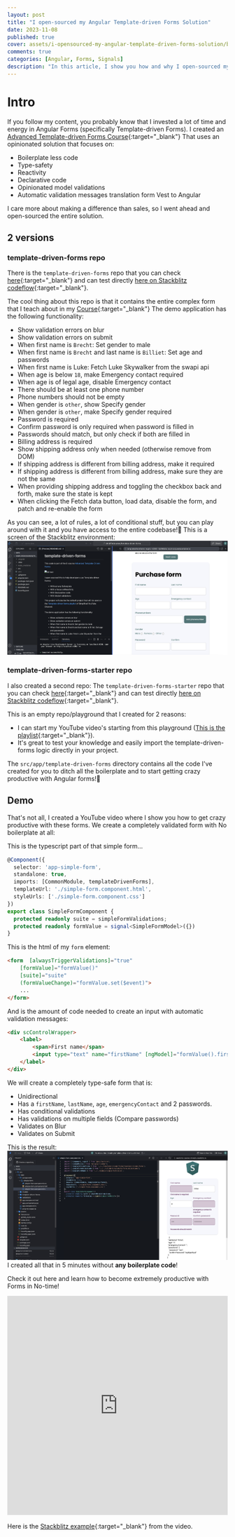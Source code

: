 ```yaml
---
layout: post
title: "I open-sourced my Angular Template-driven Forms Solution"
date: 2023-11-08
published: true
cover: assets/i-opensourced-my-angular-template-driven-forms-solution/banner.jpg
comments: true
categories: [Angular, Forms, Signals]
description: "In this article, I show you how and why I open-sourced my Angular Template-driven Forms solution"
---
```


# Intro

If you follow my content, you probably know that I invested a lot of time and energy in Angular Forms
(specifically Template-driven Forms).
I created an [Advanced Template-driven Forms Course](https://www.simplified.courses/complex-angular-template-driven-forms){:target="_blank"}
That uses an opinionated solution that focuses on:
- Boilerplate less code
- Type-safety
- Reactivity
- Declarative code
- Opinionated model validations
- Automatic validation messages translation form Vest to Angular

I care more about making a difference than sales, so I went ahead and open-sourced the entire solution.

## 2 versions

### template-driven-forms repo

There is the `template-driven-forms` repo that you can check [here](https://github.com/simplifiedcourses/template-driven-forms){:target="_blank"}
and can test directly [here on Stackblitz codeflow](https://stackblitz.com/~/github.com/simplifiedcourses/template-driven-forms){:target="_blank"}.

The cool thing about this repo is that it contains the entire complex form that I teach about in my [Course](https://www.simplified.courses/complex-angular-template-driven-forms){:target="_blank"}
The demo application has the following functionality:
- Show validation errors on blur
- Show validation errors on submit
- When first name is `Brecht`: Set gender to male
- When first name is `Brecht` and last name is `Billiet`: Set age and passwords
- When first name is Luke: Fetch Luke Skywalker from the swapi api
- When age is below `18`, make Emergency contact required
- When age is of legal age, disable Emergency contact
- There should be at least one phone number
- Phone numbers should not be empty
- When gender is `other`, show Specify gender
- When gender is `other`, make Specify gender required
- Password is required
- Confirm password is only required when password is filled in
- Passwords should match, but only check if both are filled in
- Billing address is required
- Show shipping address only when needed (otherwise remove from DOM)
- If shipping address is different from billing address, make it required
- If shipping address is different from billing address, make sure they are not the same
- When providing shipping address and toggling the checkbox back and forth, make sure the state is kept
- When clicking the Fetch data button, load data, disable the form, and patch and re-enable the form

As you can see, a lot of rules, a lot of conditional stuff, but you can play around with it and you have access to the entire codebase!🥰
This is a screen of the Stackblitz environment:
![tdd-forms-codeflow.png](..%2Fassets%2Fi-opensourced-my-angular-template-driven-forms-solution%2Ftdd-forms-codeflow.png)

### template-driven-forms-starter repo

I also created a second repo: The `template-driven-forms-starter` repo that you can check [here](https://github.com/simplifiedcourses/template-driven-forms-starter){:target="_blank"}
and can test directly [here on Stackblitz codeflow](https://stackblitz.com/~/github.com/simplifiedcourses/template-driven-forms-starter){:target="_blank"}.

This is an empty repo/playground that I created for 2 reasons:
- I can start my YouTube video's starting from this playground ([This is the playlist](https://www.youtube.com/watch?v=djod9on45wc&list=PLTItqHpooUL4SWBZmVIYXCOTFDaOFdU5N){:target="_blank"}).
- It's great to test your knowledge and easily import the template-driven-forms logic directly in your project.

The `src/app/template-driven-forms` directory contains all the code I've created for you to ditch all the boilerplate and to start getting crazy productive with Angular forms!💪

## Demo

That's not all, I created a YouTube video where I show you how to get crazy productive with these forms.
We create a completely validated form with No boilerplate at all:

This is the typescript part of that simple form...

```typescript
@Component({
  selector: 'app-simple-form',
  standalone: true,
  imports: [CommonModule, templateDrivenForms],
  templateUrl: './simple-form.component.html',
  styleUrls: ['./simple-form.component.css']
})
export class SimpleFormComponent {
  protected readonly suite = simpleFormValidations;
  protected readonly formValue = signal<SimpleFormModel>({})
}
```

This is the html of my `form` element:

```html
<form  [alwaysTriggerValidations]="true"
    [formValue]="formValue()" 
    [suite]="suite" 
    (formValueChange)="formValue.set($event)">
    ...
</form>
```

And is the amount of code needed to create an input with automatic validation messages:

```html
<div scControlWrapper>
    <label>
        <span>First name</span>
        <input type="text" name="firstName" [ngModel]="formValue().firstName">
    </label>
</div>
```

We will create a completely type-safe form that is:
- Unidirectional
- Has a `firstName`, `lastName`, `age`, `emergencyContact` and 2 passwords.
- Has conditional validations
- Has validations on multiple fields (Compare passwords)
- Validates on Blur
- Validates on Submit

This is the result:
![tdd-forms-stackblitz.png](..%2Fassets%2Fi-opensourced-my-angular-template-driven-forms-solution%2Ftdd-forms-stackblitz.png)
I created all that in 5 minutes without **any boilerplate code**!

Check it out here and learn how to become extremely productive with Forms in No-time!
<iframe width="100%" height="500" src="https://www.youtube.com/embed/vKEd9cNh5R4?si=dCA1gLv-KwXPkyQz" title="YouTube video player" frameborder="0" allow="accelerometer; autoplay; clipboard-write; encrypted-media; gyroscope; picture-in-picture; web-share" allowfullscreen></iframe>

Here is the [Stackblitz example](https://stackblitz.com/edit/stackblitz-starters-8zha2s?file=src%2Fapp%2Fcomponents%2Fsimple-form%2Fsimple-form.component.ts){:target="_blank"} from the video.